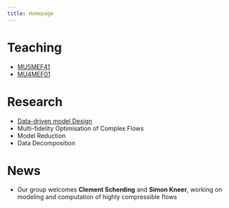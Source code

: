 ```yaml
---
title: Homepage
---
```


# Teaching

* [MU5MEF41](MU5MEF41/index.md)
* [MU4MEF01](MU4MEF01/index.md)

# Research

* [Data-driven model Design](DDMD/index.md)
* Multi-fidelity Optimisation of Complex Flows 
* Model Reduction 
* Data Decomposition 


# News
* Our group welcomes **Clement Scherding** and **Simon Kneer**, working on modeling and computation of highly compressible flows
